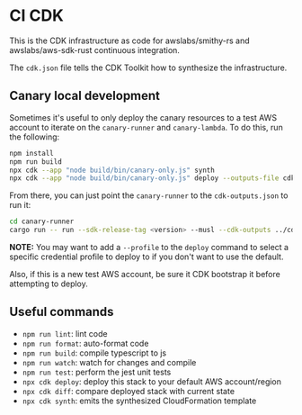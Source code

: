 # CI CDK

This is the CDK infrastructure as code for awslabs/smithy-rs and awslabs/aws-sdk-rust
continuous integration.

The `cdk.json` file tells the CDK Toolkit how to synthesize the infrastructure.

## Canary local development

Sometimes it's useful to only deploy the canary resources to a test AWS account to iterate
on the `canary-runner` and `canary-lambda`. To do this, run the following:

```bash
npm install
npm run build
npx cdk --app "node build/bin/canary-only.js" synth
npx cdk --app "node build/bin/canary-only.js" deploy --outputs-file cdk-outputs.json
```

From there, you can just point the `canary-runner` to the `cdk-outputs.json` to run it:

```bash
cd canary-runner
cargo run -- run --sdk-release-tag <version> --musl --cdk-outputs ../cdk-outputs.json
```

__NOTE:__ You may want to add a `--profile` to the `deploy` command to select a specific credential
profile to deploy to if you don't want to use the default.

Also, if this is a new test AWS account, be sure it CDK bootstrap it before attempting to deploy.

## Useful commands

-   `npm run lint`: lint code
-   `npm run format`: auto-format code
-   `npm run build`: compile typescript to js
-   `npm run watch`: watch for changes and compile
-   `npm run test`: perform the jest unit tests
-   `npx cdk deploy`: deploy this stack to your default AWS account/region
-   `npx cdk diff`: compare deployed stack with current state
-   `npx cdk synth`: emits the synthesized CloudFormation template
